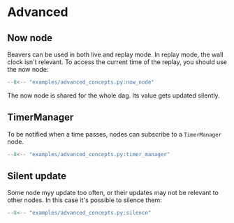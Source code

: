 # Advanced 

## Now node

Beavers can be used in both live and replay mode. 
In replay mode, the wall clock isn't relevant. 
To access the current time of the replay, you should use the now node:

```python
--8<-- "examples/advanced_concepts.py:now_node"
```

The now node is shared for the whole dag.
Its value gets updated silently. 

## TimerManager

To be notified when a time passes, nodes can subscribe to a `TimerManager` node.

```python
--8<-- "examples/advanced_concepts.py:timer_manager"
```

## Silent update

Some node myy update too often, or their updates may not be relevant to other nodes.
In this case it's possible to silence them:

```python
--8<-- "examples/advanced_concepts.py:silence"
```
